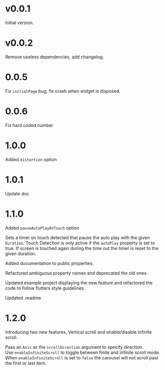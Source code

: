 # v0.0.1

Initial version.

# v0.0.2

Remove useless dependencies, add changelog.

# 0.0.5

Fix `initialPage` bug, fix crash when widget is disposed.

# 0.0.6

Fix hard coded number

# 1.0.0

Added `distortion` option

# 1.0.1

Update doc

# 1.1.0

Added `pauseAutoPlayOnTouch` option

Sets a timer on touch detected that pause the auto play with the given `Duration`.
Touch Detection is only active if the `autoPlay` property is set to true.
If screen is touched again during the time out the timer is reset to the given duration.

Added documentation to public properties.

Refactored ambiguous property names and deprecated the old ones.

Updated example project displaying the new feature and refactored the code to follow flutters style guidelines.

Updated .readme

# 1.2.0

Introducing two new features,
Vertical scroll and enable/disable infinite scroll .

Pass an `Axis` as the `scrollDirection` argument to specify direction.  
Use `enableInfiniteScroll` to toggle between finite and infinite scroll mode.
When `enableInfiniteScroll` is set to `false` the carousel will not scroll past the first or last item.